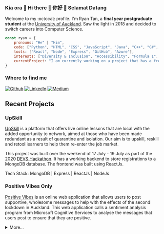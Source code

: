 ### Kia ora 👋 Hi there 👋 你好 👋 Selamat Datang
Welcome to my :octocat: profile. I'm Ryan Tan, a **final year postgraduate student** at the [University of Auckland](https://www.auckland.ac.nz/en.html). Saw the light in 2018 and decided to switch careers into Computer Science. 


```javascript
const ryan = {
    pronouns: "He" | "Him",
    code: ["Python", "HTML", "CSS", "JavaScript", "Java", "C++", "C#", "TypeScript"], 
    tools: ["React", "Node", "Express", "GitHub", "Azure"],
    interests: ["Diversity & Inclusion", "Accessibility", "Formula 1", 🏈, 🏉, 🎾, 🏂, "Board Games"],
    currentProject: "I am currently working on a project that has a frontend and backend deployed on Heroku and Netlify to improve my full stack development skills."
}
```

<h3>Where to find me</h3>
<p><a href="https://github.com/rtan265" target="_blank"><img alt="Github" src="https://img.shields.io/badge/GitHub-%2312100E.svg?&style=for-the-badge&logo=Github&logoColor=white" /></a> <a href="https://www.linkedin.com/in/rtan18" target="_blank"><img alt="LinkedIn" src="https://img.shields.io/badge/linkedin-%230077B5.svg?&style=for-the-badge&logo=linkedin&logoColor=white" /></a> <a href="https://medium.com/@rtan265" target="_blank"><img alt="Medium" src="https://img.shields.io/badge/medium-%2312100E.svg?&style=for-the-badge&logo=medium&logoColor=white" /></a>
</p>

## Recent Projects
### UpSkill
[UpSkill](https://github.com/rtan265/upskill) is a platform that offers live online lessons that are local with the added opportunity to network, aimed at those who have been made redundant as a result of quarantine and isolation. Our aim is to upskill, reskill and retool learners to help them re-enter the job market.

This project was built over the weekend of 17 July - 19 July as part of the 2020 [DEVS Hackathon](https://www.devs.org.nz/blog/DEVS-Hackathon). It has a working backend to store registrations to a MongoDB database. The frontend was built using ReactJs.

Tech Stack: MongoDB | Express | ReactJs | NodeJs

### Positive Vibes Only 
[Positive Vibes](https://positive-vibes-auckland.netlify.app/) is an online web application that allows users to post supportive, wholesome messages to help with the effects of the second lockdown in Auckland. This web application calls a sentiment analysis program from Microsoft Cognitive Services to analyse the messages that users post to ensure that they are positive. 

<details>
<summary>More...</summary>

### Personal Website
Built my [personal website](https://github.com/rtan265/rtan265.github.io) over a week during the Easter Break as a challenge to learn more about web development. Super happy to have created my website, but there's is still work to be done! Currently looking for a designer to help me design a better website so I can build a better looking personal website! 

Currently a work in progress! 

### Learn From A Kiwi
[LearnFromA.Kiwi](https://github.com/rtan265/Learn-From-A-Kiwi) is the first online platform in New Zealand which CONNECTS the kiwi community with skilled instructors, through a LIVE and fully interactive environment.

This project was built over 48 hours (1 May - 2 May) as part of the [Unite to Fight COVID-19 Startup Weekend](https://covid.startupweekend.org/). This was my first project working with another developer to build a frontend application using ReactJs. 

Tech Stack: ReactJs

### Krayon Kafe
[Krayon Kafe](https://github.com/rtan265/Krayon-Kafe) is an online web application that allows users to provide a location (e.g. Panmure, Ponsonby) that shows them the cafes around the area, as well as provide Google Map Markers that show them where the cafes are.

This project was built over the weekend of 1 August - 2 August, as part of the Create Camp hosted by [Summer of Tech](https://summeroftech.co.nz/) and [ANZ](https://www.anz.co.nz/personal/). This application uses the ZenbuAPI for location data, as well as the GoogleMaps JavaScript API to show users the location of the cafes queried.

### React Native Project 👷
Currently working on this project, stay tuned! 

<img src="https://media.giphy.com/media/LnQjpWaON8nhr21vNW/giphy.gif" width="60"> <em><b>I love connecting with different people</b> and to hear about your background, as well as your journey into what you're passionate about. If you'd like to say hi, <b>send me a message on [LinkedIn](https://www.linkedin.com/in/rtan18)</b> and I'll be happy to shout you a :coffee:! :) </em>

</details>
